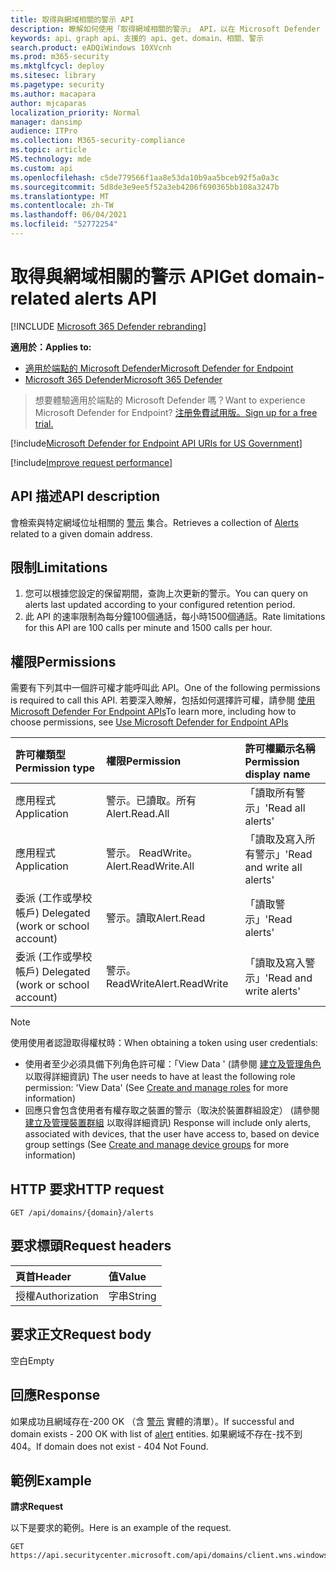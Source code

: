 ```yaml
---
title: 取得與網域相關的警示 API
description: 瞭解如何使用「取得網域相關的警示」 API，以在 Microsoft Defender for Endpoint 中檢索與特定網域位址相關的提醒。
keywords: api、graph api、支援的 api、get、domain、相關、警示
search.product: eADQiWindows 10XVcnh
ms.prod: m365-security
ms.mktglfcycl: deploy
ms.sitesec: library
ms.pagetype: security
ms.author: macapara
author: mjcaparas
localization_priority: Normal
manager: dansimp
audience: ITPro
ms.collection: M365-security-compliance
ms.topic: article
MS.technology: mde
ms.custom: api
ms.openlocfilehash: c5de779566f1aa8e53da10b9aa5bceb92f5a0a3c
ms.sourcegitcommit: 5d8de3e9ee5f52a3eb4206f690365bb108a3247b
ms.translationtype: MT
ms.contentlocale: zh-TW
ms.lasthandoff: 06/04/2021
ms.locfileid: "52772254"
---
```

# <a name="get-domain-related-alerts-api"></a><span data-ttu-id="75a51-104">取得與網域相關的警示 API</span><span class="sxs-lookup"><span data-stu-id="75a51-104">Get domain-related alerts API</span></span>

[!INCLUDE [Microsoft 365 Defender rebranding](../../includes/microsoft-defender.md)]

<span data-ttu-id="75a51-105">**適用於：**</span><span class="sxs-lookup"><span data-stu-id="75a51-105">**Applies to:**</span></span>
- [<span data-ttu-id="75a51-106">適用於端點的 Microsoft Defender</span><span class="sxs-lookup"><span data-stu-id="75a51-106">Microsoft Defender for Endpoint</span></span>](https://go.microsoft.com/fwlink/p/?linkid=2154037)
- [<span data-ttu-id="75a51-107">Microsoft 365 Defender</span><span class="sxs-lookup"><span data-stu-id="75a51-107">Microsoft 365 Defender</span></span>](https://go.microsoft.com/fwlink/?linkid=2118804)

> <span data-ttu-id="75a51-108">想要體驗適用於端點的 Microsoft Defender 嗎？</span><span class="sxs-lookup"><span data-stu-id="75a51-108">Want to experience Microsoft Defender for Endpoint?</span></span> [<span data-ttu-id="75a51-109">注册免費試用版。</span><span class="sxs-lookup"><span data-stu-id="75a51-109">Sign up for a free trial.</span></span>](https://www.microsoft.com/microsoft-365/windows/microsoft-defender-atp?ocid=docs-wdatp-exposedapis-abovefoldlink) 

[!include[Microsoft Defender for Endpoint API URIs for US Government](../../includes/microsoft-defender-api-usgov.md)]

[!include[Improve request performance](../../includes/improve-request-performance.md)]


## <a name="api-description"></a><span data-ttu-id="75a51-110">API 描述</span><span class="sxs-lookup"><span data-stu-id="75a51-110">API description</span></span>
<span data-ttu-id="75a51-111">會檢索與特定網域位址相關的 [警示](alerts.md) 集合。</span><span class="sxs-lookup"><span data-stu-id="75a51-111">Retrieves a collection of [Alerts](alerts.md) related to a given domain address.</span></span>


## <a name="limitations"></a><span data-ttu-id="75a51-112">限制</span><span class="sxs-lookup"><span data-stu-id="75a51-112">Limitations</span></span>
1. <span data-ttu-id="75a51-113">您可以根據您設定的保留期間，查詢上次更新的警示。</span><span class="sxs-lookup"><span data-stu-id="75a51-113">You can query on alerts last updated according to your configured retention period.</span></span>
2. <span data-ttu-id="75a51-114">此 API 的速率限制為每分鐘100個通話，每小時1500個通話。</span><span class="sxs-lookup"><span data-stu-id="75a51-114">Rate limitations for this API are 100 calls per minute and 1500 calls per hour.</span></span>


## <a name="permissions"></a><span data-ttu-id="75a51-115">權限</span><span class="sxs-lookup"><span data-stu-id="75a51-115">Permissions</span></span>
<span data-ttu-id="75a51-116">需要有下列其中一個許可權才能呼叫此 API。</span><span class="sxs-lookup"><span data-stu-id="75a51-116">One of the following permissions is required to call this API.</span></span> <span data-ttu-id="75a51-117">若要深入瞭解，包括如何選擇許可權，請參閱 [使用 Microsoft Defender For Endpoint APIs](apis-intro.md)</span><span class="sxs-lookup"><span data-stu-id="75a51-117">To learn more, including how to choose permissions, see [Use Microsoft Defender for Endpoint APIs](apis-intro.md)</span></span>

<span data-ttu-id="75a51-118">許可權類型</span><span class="sxs-lookup"><span data-stu-id="75a51-118">Permission type</span></span> |   <span data-ttu-id="75a51-119">權限</span><span class="sxs-lookup"><span data-stu-id="75a51-119">Permission</span></span>  |   <span data-ttu-id="75a51-120">許可權顯示名稱</span><span class="sxs-lookup"><span data-stu-id="75a51-120">Permission display name</span></span>
:---|:---|:---
<span data-ttu-id="75a51-121">應用程式</span><span class="sxs-lookup"><span data-stu-id="75a51-121">Application</span></span> |   <span data-ttu-id="75a51-122">警示。已讀取。所有</span><span class="sxs-lookup"><span data-stu-id="75a51-122">Alert.Read.All</span></span> |    <span data-ttu-id="75a51-123">「讀取所有警示」</span><span class="sxs-lookup"><span data-stu-id="75a51-123">'Read all alerts'</span></span>
<span data-ttu-id="75a51-124">應用程式</span><span class="sxs-lookup"><span data-stu-id="75a51-124">Application</span></span> |   <span data-ttu-id="75a51-125">警示。 ReadWrite。</span><span class="sxs-lookup"><span data-stu-id="75a51-125">Alert.ReadWrite.All</span></span> |   <span data-ttu-id="75a51-126">「讀取及寫入所有警示」</span><span class="sxs-lookup"><span data-stu-id="75a51-126">'Read and write all alerts'</span></span>
<span data-ttu-id="75a51-127">委派 (工作或學校帳戶) </span><span class="sxs-lookup"><span data-stu-id="75a51-127">Delegated (work or school account)</span></span> | <span data-ttu-id="75a51-128">警示。讀取</span><span class="sxs-lookup"><span data-stu-id="75a51-128">Alert.Read</span></span> | <span data-ttu-id="75a51-129">「讀取警示」</span><span class="sxs-lookup"><span data-stu-id="75a51-129">'Read alerts'</span></span>
<span data-ttu-id="75a51-130">委派 (工作或學校帳戶) </span><span class="sxs-lookup"><span data-stu-id="75a51-130">Delegated (work or school account)</span></span> | <span data-ttu-id="75a51-131">警示。 ReadWrite</span><span class="sxs-lookup"><span data-stu-id="75a51-131">Alert.ReadWrite</span></span> | <span data-ttu-id="75a51-132">「讀取及寫入警示」</span><span class="sxs-lookup"><span data-stu-id="75a51-132">'Read and write alerts'</span></span>

>[!Note]
> <span data-ttu-id="75a51-133">使用使用者認證取得權杖時：</span><span class="sxs-lookup"><span data-stu-id="75a51-133">When obtaining a token using user credentials:</span></span>
>- <span data-ttu-id="75a51-134">使用者至少必須具備下列角色許可權：「View Data ' (請參閱 [建立及管理角色](user-roles.md) 以取得詳細資訊) </span><span class="sxs-lookup"><span data-stu-id="75a51-134">The user needs to have at least the following role permission: 'View Data' (See [Create and manage roles](user-roles.md) for more information)</span></span>
>- <span data-ttu-id="75a51-135">回應只會包含使用者有權存取之裝置的警示（取決於裝置群組設定） (請參閱 [建立及管理裝置群組](machine-groups.md) 以取得詳細資訊) </span><span class="sxs-lookup"><span data-stu-id="75a51-135">Response will include only alerts, associated with devices, that the user have access to, based on device group settings (See [Create and manage device groups](machine-groups.md) for more information)</span></span>

## <a name="http-request"></a><span data-ttu-id="75a51-136">HTTP 要求</span><span class="sxs-lookup"><span data-stu-id="75a51-136">HTTP request</span></span>
```http
GET /api/domains/{domain}/alerts
```

## <a name="request-headers"></a><span data-ttu-id="75a51-137">要求標頭</span><span class="sxs-lookup"><span data-stu-id="75a51-137">Request headers</span></span>

| <span data-ttu-id="75a51-138">頁首</span><span class="sxs-lookup"><span data-stu-id="75a51-138">Header</span></span>        | <span data-ttu-id="75a51-139">值</span><span class="sxs-lookup"><span data-stu-id="75a51-139">Value</span></span>  |
|:--------------|:-------|
| <span data-ttu-id="75a51-140">授權</span><span class="sxs-lookup"><span data-stu-id="75a51-140">Authorization</span></span> | <span data-ttu-id="75a51-141">字串</span><span class="sxs-lookup"><span data-stu-id="75a51-141">String</span></span> |

## <a name="request-body"></a><span data-ttu-id="75a51-142">要求正文</span><span class="sxs-lookup"><span data-stu-id="75a51-142">Request body</span></span>
<span data-ttu-id="75a51-143">空白</span><span class="sxs-lookup"><span data-stu-id="75a51-143">Empty</span></span>

## <a name="response"></a><span data-ttu-id="75a51-144">回應</span><span class="sxs-lookup"><span data-stu-id="75a51-144">Response</span></span>
<span data-ttu-id="75a51-145">如果成功且網域存在-200 OK （含 [警示](alerts.md) 實體的清單）。</span><span class="sxs-lookup"><span data-stu-id="75a51-145">If successful and domain exists - 200 OK with list of [alert](alerts.md) entities.</span></span> <span data-ttu-id="75a51-146">如果網域不存在-找不到404。</span><span class="sxs-lookup"><span data-stu-id="75a51-146">If domain does not exist - 404 Not Found.</span></span>


## <a name="example"></a><span data-ttu-id="75a51-147">範例</span><span class="sxs-lookup"><span data-stu-id="75a51-147">Example</span></span>

<span data-ttu-id="75a51-148">**請求**</span><span class="sxs-lookup"><span data-stu-id="75a51-148">**Request**</span></span>

<span data-ttu-id="75a51-149">以下是要求的範例。</span><span class="sxs-lookup"><span data-stu-id="75a51-149">Here is an example of the request.</span></span>

```http
GET https://api.securitycenter.microsoft.com/api/domains/client.wns.windows.com/alerts
```
